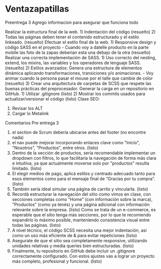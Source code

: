 # Ventazapatillas
Preentrega 3
Agrego informacion para asegurar que funciona todo

Realizar la estructura final de la web.
    1) Indentación del código (resuelto)
    2) Todas las páginas deben tener el contenido estructurado y el estilo linkeado. (resuelto)
Efectuar el estilo final de la web.
    1) Responsive design y código SASS en el proyecto
        - Cuando voy a datelle producto en la parte mobile las foto de la zapas deberian esta una debajo de la otra (resuelto)
Realizar una correcta implementación de SASS.
    1) Uso correcto del nesting, extend, los mixins, las variables y los operadores de lenguaje SASS. (resuelto)
    2) Estilos avanzados: Genera una estructura de elementos dinámica aplicando transformaciones, transiciones y/o animaciones. 
        - Voy animar cuando la persona pasar el mouse por el talle que cambie de color (resuelto)
    3) Crear una arquitectura de carpetas de SCSS que respete las buenas prácticas del preprocesador. 
Generar la carga en un repositorio en GitHub.
    1)  Utilizar .gitignore (listo)
    2)  Mostrar los commits usados para actualizar/versionar el código (listo)
Clase SEO:
1) Revisar los ALT
2) Cargar lo Metalink

Comentarios Pre entrega 3


 1) el section de Scrum debería ubicarse antes del footer (no encontre nada)
 2) el nav puede mejorar incorporando enlaces clave como "Inicio", "Nosotros", "Productos", entre otros.  (listo)
 3) Dentro de la sección de productos, sería recomendable implementar un dropdown con filtros, lo que facilitaría la navegación de forma más clara e intuitiva, ya que actualmente moverse solo por "productos" resulta limitado. (listo)
 4) El elegir medios de pago, aplicá estilos y centrado adecuado tanto para esos elementos como para el mensaje final de “Gracias por tu compra”. (listo)
 6)  También sería ideal simular una página de carrito y vincularla. (listo)
 7)  Recordá estructurar la navegación del sitio como vimos en clase, con secciones completas como "Home" (con información sobre la marca), "Productos" (como ya tenés) y una página adicional con información relevante sobre la empresa. (listo)
  Como se trata de un e-commerce, es esperable que el sitio tenga más secciones, por lo que te recomiendo expandirlo lo máximo posible, manteniendo consistencia visual entre todas las páginas. (listo)
  8) A nivel técnico, el código SCSS necesita una mejor indentación, así como un uso más eficiente de & para evitar repeticiones (listo)
  9) Asegurate de que el sitio sea completamente responsive, utilizando unidades relativas y media queries bien estructuradas. (listo)
  10) Finalmente, tu repositorio en GitHub debe incluir un .gitignore correctamente configurado. Con estos ajustes vas a lograr un proyecto más completo, profesional y funcional. (listo)
  
